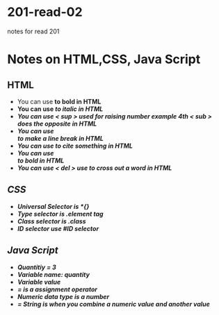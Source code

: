 # 201-read-02
notes for read 201

# Notes on HTML,CSS, Java Script

## HTML
- You can use <b> to bold in HTML
- You can use <i> to italic in HTML
- You can use < sup > used for raising number example 4th  < sub > does the opposite in HTML
- You can use <br /> to make a line break in HTML
- You can use <cite> to cite something in HTML
- You can use <address can be used to > to bold in HTML
- You can use < del >  use to cross out a word in HTML
## CSS 
- Universal Selector is *{}
- Type selector is .element tag
- Class selector is .class
- ID selector use #ID selector

## Java Script
- Quantitiy = 3    
- Variable name: quantity
- Variable value
- = is a assignment operator
- Numeric data type is a number
- = String is when you combine a numeric value and another value
